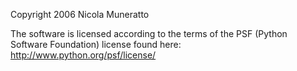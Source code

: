 Copyright 2006 Nicola Muneratto

The software is licensed according to the terms of the PSF (Python Software Foundation) license found here: http://www.python.org/psf/license/